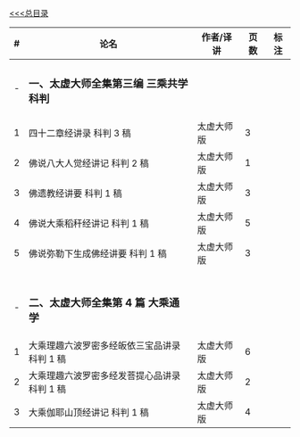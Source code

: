 [<<<总目录](../index.md)


|#|论名| 作者/译讲|页数|标注|
|-|-----------------------|---|--|--|
|-|<h3 id="tx-1">一、太虚大师全集第三编 三乘共学 科判</h3>|| 
|1|四十二章经讲录 科判 3 稿 |太虚大师版 |3
|2|佛说八大人觉经讲记 科判 2 稿| 太虚大师版 |1
|3|佛遗教经讲要 科判 1 稿 |太虚大师版 |3
|4|佛说大乘稻秆经讲记 科判 1 稿| 太虚大师版 |5
|5|佛说弥勒下生成佛经讲要 科判 1 稿| 太虚大师版 |3
||
||
||
|-|<h3 id="tx-2">二、太虚大师全集第 4 篇 大乘通学</h3>|| 
|1|大乘理趣六波罗密多经皈依三宝品讲录 科判 1 稿 |太虚大师版 |6|
|2|大乘理趣六波罗密多经发菩提心品讲录 科判 1 稿 |太虚大师版 |2|
|3|大乘伽耶山顶经讲记 科判 1 稿 |太虚大师版 |4|

